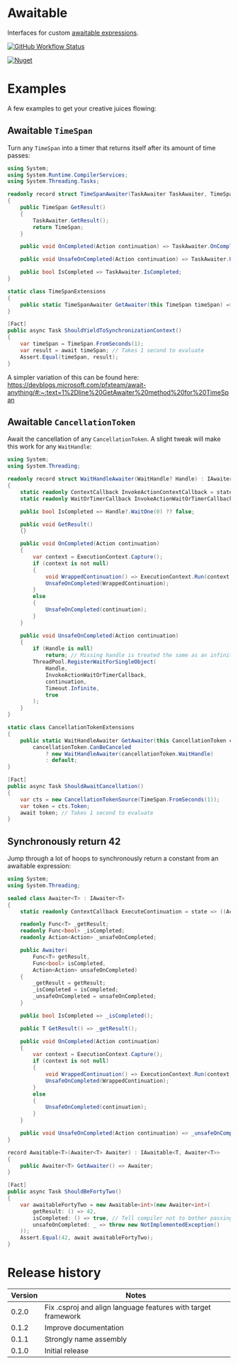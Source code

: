 # Awaitable

Interfaces for custom [awaitable expressions](https://docs.microsoft.com/en-us/dotnet/csharp/language-reference/language-specification/expressions#11882-awaitable-expressions).

[![GitHub Workflow Status](https://img.shields.io/github/workflow/status/matthew-a-thomas/cs-awaitable/.NET)](https://github.com/matthew-a-thomas/cs-awaitable)

[![Nuget](https://img.shields.io/nuget/v/Awaitable)](https://www.nuget.org/packages/Awaitable)

# Examples

A few examples to get your creative juices flowing:

## Awaitable `TimeSpan`

Turn any `TimeSpan` into a timer that returns itself after its amount of time
passes:

```csharp
using System;
using System.Runtime.CompilerServices;
using System.Threading.Tasks;

readonly record struct TimeSpanAwaiter(TaskAwaiter TaskAwaiter, TimeSpan TimeSpan) : IAwaiter<TimeSpan>
{
    public TimeSpan GetResult()
    {
        TaskAwaiter.GetResult();
        return TimeSpan;
    }

    public void OnCompleted(Action continuation) => TaskAwaiter.OnCompleted(continuation);

    public void UnsafeOnCompleted(Action continuation) => TaskAwaiter.UnsafeOnCompleted(continuation);

    public bool IsCompleted => TaskAwaiter.IsCompleted;
}

static class TimeSpanExtensions
{
    public static TimeSpanAwaiter GetAwaiter(this TimeSpan timeSpan) => new(Task.Delay(timeSpan).GetAwaiter(), timeSpan);
}

[Fact]
public async Task ShouldYieldToSynchronizationContext()
{
    var timeSpan = TimeSpan.FromSeconds(1);
    var result = await timeSpan; // Takes 1 second to evaluate
    Assert.Equal(timeSpan, result);
}
```

A simpler variation of this can be found here:<br/>
https://devblogs.microsoft.com/pfxteam/await-anything/#:~:text=1%2Dline%20GetAwaiter%20method%20for%20TimeSpan

## Awaitable `CancellationToken`

Await the cancellation of any `CancellationToken`. A slight tweak will make this
work for any `WaitHandle`:

```csharp
using System;
using System.Threading;

readonly record struct WaitHandleAwaiter(WaitHandle? Handle) : IAwaiter
{
    static readonly ContextCallback InvokeActionContextCallback = state => ((Action)state!)();
    static readonly WaitOrTimerCallback InvokeActionWaitOrTimerCallback = (state, _) => ((Action)state!)();

    public bool IsCompleted => Handle?.WaitOne(0) ?? false;

    public void GetResult()
    {}

    public void OnCompleted(Action continuation)
    {
        var context = ExecutionContext.Capture();
        if (context is not null)
        {
            void WrappedContinuation() => ExecutionContext.Run(context, InvokeActionContextCallback, continuation);
            UnsafeOnCompleted(WrappedContinuation);
        }
        else
        {
            UnsafeOnCompleted(continuation);
        }
    }

    public void UnsafeOnCompleted(Action continuation)
    {
        if (Handle is null)
            return; // Missing handle is treated the same as an infinite wait. The continuation will never execute
        ThreadPool.RegisterWaitForSingleObject(
            Handle,
            InvokeActionWaitOrTimerCallback,
            continuation,
            Timeout.Infinite,
            true
        );
    }
}

static class CancellationTokenExtensions
{
    public static WaitHandleAwaiter GetAwaiter(this CancellationToken cancellationToken) =>
        cancellationToken.CanBeCanceled
            ? new WaitHandleAwaiter(cancellationToken.WaitHandle)
            : default;
}

[Fact]
public async Task ShouldAwaitCancellation()
{
    var cts = new CancellationTokenSource(TimeSpan.FromSeconds(1));
    var token = cts.Token;
    await token; // Takes 1 second to evaluate
}
```

## Synchronously return 42

Jump through a lot of hoops to synchronously return a constant from an awaitable
expression:

```csharp
using System;
using System.Threading;

sealed class Awaiter<T> : IAwaiter<T>
{
    static readonly ContextCallback ExecuteContinuation = state => ((Action)state!)();

    readonly Func<T> _getResult;
    readonly Func<bool> _isCompleted;
    readonly Action<Action> _unsafeOnCompleted;

    public Awaiter(
        Func<T> getResult,
        Func<bool> isCompleted,
        Action<Action> unsafeOnCompleted)
    {
        _getResult = getResult;
        _isCompleted = isCompleted;
        _unsafeOnCompleted = unsafeOnCompleted;
    }

    public bool IsCompleted => _isCompleted();

    public T GetResult() => _getResult();

    public void OnCompleted(Action continuation)
    {
        var context = ExecutionContext.Capture();
        if (context is not null)
        {
            void WrappedContinuation() => ExecutionContext.Run(context, ExecuteContinuation, continuation);
            UnsafeOnCompleted(WrappedContinuation);
        }
        else
        {
            UnsafeOnCompleted(continuation);
        }
    }

    public void UnsafeOnCompleted(Action continuation) => _unsafeOnCompleted(continuation);
}

record Awaitable<T>(Awaiter<T> Awaiter) : IAwaitable<T, Awaiter<T>>
{
    public Awaiter<T> GetAwaiter() => Awaiter;
}

[Fact]
public async Task ShouldBeFortyTwo()
{
    var awaitableFortyTwo = new Awaitable<int>(new Awaiter<int>(
        getResult: () => 42,
        isCompleted: () => true, // Tell compiler not to bother passing us a continuation
        unsafeOnCompleted: _ => throw new NotImplementedException()
    ));
    Assert.Equal(42, await awaitableFortyTwo);
}
```

# Release history

|Version|Notes|
|-|-|
|0.2.0|Fix .csproj and align language features with target framework|
|0.1.2|Improve documentation|
|0.1.1|Strongly name assembly|
|0.1.0|Initial release|